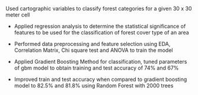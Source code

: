 

Used cartographic variables to classify forest categories for a given 30 x 30 meter cell

- Applied regression analysis to determine the statistical significance of features to be used for the classification of forest cover type of an area

- Performed data preprocessing and feature selection using EDA, Correlation Matrix, Chi square test and ANOVA to train the model

- Applied Gradient Boosting Method for classification, tuned parameters of gbm model to obtain training and test accuracy of 74% and 67% 

- Improved train and test accuracy when compared to gradient boosting model to 82.5% and 81.8% using Random Forest with 2000 trees 
